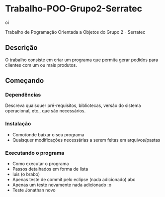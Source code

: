 # Trabalho-POO-Grupo2-Serratec

oi

Trabalho de Pogramação Orientada a Objetos do Grupo 2 - Serratec

## Descrição

O trabalho consiste em criar um programa que permita gerar pedidos para clientes com um ou mais produtos.

## Começando

### Dependências

Descreva quaisquer pré-requisitos, bibliotecas, versão do sistema operacional, etc., que são necessários.

### Instalação

- Como/onde baixar o seu programa
- Quaisquer modificações necessárias a serem feitas em arquivos/pastas

### Executando o programa

- Como executar o programa
- Passos detalhados em forma de lista
- luis (o brabo)
- Apenas teste de commit pelo eclipse (nada adicionado) abc
- Apenas um teste novamente nada adicionado :o
- Teste Jonathan novo